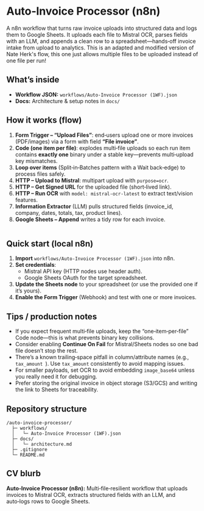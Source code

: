 
# Auto‑Invoice Processor (n8n)

A n8n workflow that turns raw invoice uploads into structured data and logs them to Google Sheets. It uploads each file to Mistral OCR, parses fields with an LLM, and appends a clean row to a spreadsheet—hands‑off invoice intake from upload to analytics. This is an adapted and modified version of Nate Herk's flow, this one just allows multiple files to be uploaded instead of one file per run!

## What’s inside
- **Workflow JSON:** `workflows/Auto-Invoice Processor (1WF).json`
- **Docs:** Architecture & setup notes in `docs/`

## How it works (flow)
1. **Form Trigger – “Upload Files”**: end‑users upload one or more invoices (PDF/images) via a form with field **“File invoice”**.
2. **Code (one item per file)**: explodes multi‑file uploads so each run item contains **exactly one** binary under a stable key—prevents multi‑upload key mismatches.
3. **Loop over items** (Split‑in‑Batches pattern with a Wait back‑edge) to process files safely.
4. **HTTP – Upload to Mistral**: multipart upload with `purpose=ocr`.
5. **HTTP – Get Signed URL** for the uploaded file (short‑lived link).
6. **HTTP – Run OCR** with `model: mistral-ocr-latest` to extract text/vision features.
7. **Information Extractor** (LLM) pulls structured fields (invoice_id, company, dates, totals, tax, product lines).
8. **Google Sheets – Append** writes a tidy row for each invoice.

```

```

## Quick start (local n8n)
1. **Import** `workflows/Auto-Invoice Processor (1WF).json` into n8n.
2. **Set credentials**:
   - Mistral API key (HTTP nodes use header auth).
   - Google Sheets OAuth for the target spreadsheet.
3. **Update the Sheets node** to your spreadsheet (or use the provided one if it’s yours).
4. **Enable the Form Trigger** (Webhook) and test with one or more invoices.

## Tips / production notes
- If you expect frequent multi‑file uploads, keep the “one‑item‑per‑file” Code node—this is what prevents binary key collisions.
- Consider enabling **Continue On Fail** for Mistral/Sheets nodes so one bad file doesn’t stop the rest.
- There’s a known trailing‑space pitfall in column/attribute names (e.g., `tax_amount `). Use `tax_amount` consistently to avoid mapping issues.
- For smaller payloads, set OCR to avoid embedding `image_base64` unless you really need it for debugging.
- Prefer storing the original invoice in object storage (S3/GCS) and writing the link to Sheets for traceability.

## Repository structure
```
/auto-invoice-processor/
  ├─ workflows/
  │   └─ Auto-Invoice Processor (1WF).json
  ├─ docs/
  │   └─ architecture.md
  ├─ .gitignore
  └─ README.md
```

## CV blurb
**Auto‑Invoice Processor (n8n):** Multi‑file‑resilient workflow that uploads invoices to Mistral OCR, extracts structured fields with an LLM, and auto‑logs rows to Google Sheets.
